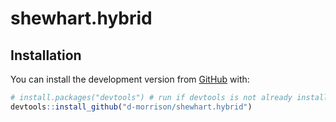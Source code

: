 # shewhart.hybrid

## Installation

You can install the development version from
[GitHub](https://github.com/) with:

``` r
# install.packages("devtools") # run if devtools is not already installed
devtools::install_github("d-morrison/shewhart.hybrid")
```
